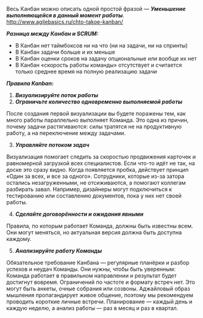 Весь Канбан можно описать одной простой фразой — ***Уменьшение выполняющейся в данный момент работы***.
http://www.agilebasics.ru/chto-takoe-kanban/

***Разница между Канбан и SCRUM:***
- В Канбан нет таймбоксов ни на что (ни на задачи, ни на спринты)
- В Канбан задачи больше и их меньше
- В Канбан оценки сроков на задачу опциональные или вообще их нет
- В Канбан «скорость работы команды» отсутствует и считается только среднее время на полную реализацию задачи

***Правила Kanban:***
1. ***Визуализируйте поток работы***
2. ***Ограничьте количество одновременно выполняемой работы***

После создания первой визуализации вы будете поражены тем, как много работы параллельно выполняет Команда. 
Это одна из причин, почему задачи растягиваются: силы тратятся не на продуктивную работу, а на переключение между задачами.

3. ***Управляйте потоком задач***

Визуализация помогает следить за скоростью продвижения карточек и равномерной загрузкой всех специалистов. 
Если что-то идёт не так, на доске это сразу видно. Когда появляется пробка, действует принцип «Один за всех, и все за одного».
Сотрудники, которые из-за затора остались незагруженными, не отсиживаются, а помогают коллегам разбирать завал. 
Например, дизайнеры могут подключиться к тестированию или составлению документов, пока у них нет своей работы.

4. ***Сделайте договорённости и ожидания явными***

Правила, по которым работает Команда, должны быть известны всем. 
Они могут меняться, но актуальная версия должна быть доступна каждому.


5. ***Анализируйте работу Команды***

Обязательное требование Канбана — регулярные планёрки и разбор успехов и неудач Команды. 
Они нужны, чтобы быть уверенным: Команда работает в правильном направлении и результат будет достигнут вовремя.
Ограничений по частоте и формату встреч нет. Это могут быть анкеты, очные собрания или созвоны. 
Аджайловый образ мышления пропагандирует живое общение, поэтому мы рекомендуем проводить короткие личные встречи. 
Планирование — каждый день и каждую неделю, а анализ работы — раз в месяц и раз в квартал.
